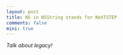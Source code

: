 ```yaml
---
layout: post
title: NS in NSString stands for NeXTSTEP
comments: false
mini: true	
---
```


_Talk about legacy!_